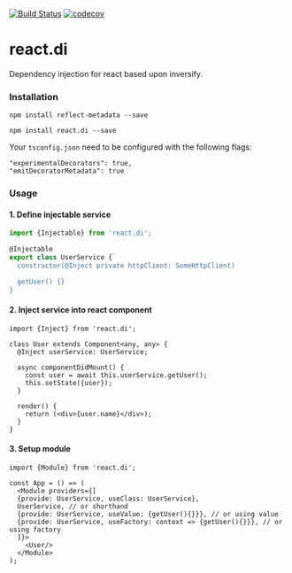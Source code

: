 [![Build Status](https://travis-ci.org/RobinBuschmann/react.di.svg?branch=master)](https://travis-ci.org/RobinBuschmann/react.di)
[![codecov](https://codecov.io/gh/RobinBuschmann/react.di/branch/master/graph/badge.svg)](https://codecov.io/gh/RobinBuschmann/react.di)

# react.di
Dependency injection for react based upon inversify.

### Installation
```
npm install reflect-metadata --save

npm install react.di --save 
```

Your `tsconfig.json` need to be configured with  the following flags:
```
"experimentalDecorators": true,
"emitDecoratorMetadata": true
```

### Usage
#### 1. Define injectable service
```typescript
import {Injectable} from 'react.di';

@Injectable
export class UserService {`
  constructor(@Inject private httpClient: SomeHttpClient)

  getUser() {}
}
```
#### 2. Inject service into react component
```tsx
import {Inject} from 'react.di';

class User extends Component<any, any> {
  @Inject userService: UserService;
  
  async componentDidMount() {
    const user = await this.userService.getUser();
    this.setState({user});
  }

  render() {
    return (<div>{user.name}</div>); 
  }
}
```
#### 3. Setup module
```tsx
import {Module} from 'react.di';

const App = () => (
  <Module providers={[
  {provide: UserService, useClass: UserService},
  UserService, // or shorthand
  {provide: UserService, useValue: {getUser(){}}}, // or using value
  {provide: UserService, useFactory: context => {getUser(){}}}, // or using factory
  ]}>
    <User/>
  </Module>
);
```